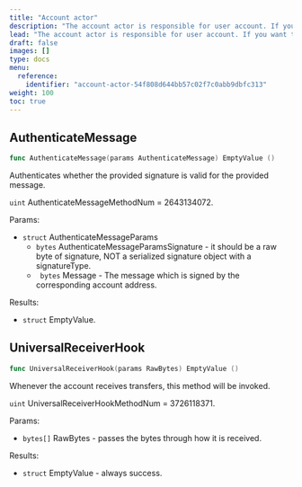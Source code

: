 ```yaml
---
title: "Account actor"
description: "The account actor is responsible for user account. If you want to call these methods in your smart  contracts, you need to specify method number of that method you want to invoke. Please refer the each method for its method number."
lead: "The account actor is responsible for user account. If you want to call these methods in your smart  contracts, you need to specify method number of that method you want to invoke. Please refer the each method for its method number."
draft: false
images: []
type: docs
menu:
  reference:
    identifier: "account-actor-54f808d644bb57c02f7c0abb9dbfc313"
weight: 100
toc: true
---
```


## AuthenticateMessage

```go
func AuthenticateMessage(params AuthenticateMessage) EmptyValue ()
```

Authenticates whether the provided signature is valid for the provided message.

`uint` AuthenticateMessageMethodNum = 2643134072.

Params:

- `struct` AuthenticateMessageParams
    - `bytes` AuthenticateMessageParamsSignature - it should be a raw byte of signature, NOT a serialized signature object with a signatureType.
    - ` bytes` Message -  The message which is signed by the corresponding account address.

Results:

- `struct` EmptyValue.

## UniversalReceiverHook

```go
func UniversalReceiverHook(params RawBytes) EmptyValue ()
```

Whenever the account receives transfers, this method will be invoked.

`uint`  UniversalReceiverHookMethodNum = 3726118371.

Params:

- `bytes[]` RawBytes - passes the bytes through how it is received.

Results:

- `struct` EmptyValue - always success.
